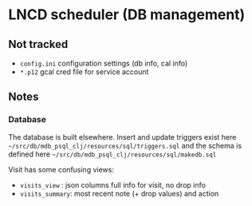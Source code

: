 # LNCD scheduler (DB management)

## Not tracked
 * `config.ini` configuration settings (db info, cal info)
 * `*.p12` gcal cred file for service account

## Notes

### Database
The database is built elsewhere. Insert and update triggers exist here
  `~/src/db/mdb_psql_clj/resources/sql/triggers.sql`
and the schema is defined here
  `~/src/db/mdb_psql_clj/resources/sql/makedb.sql`


Visit has some confusing views:
 * `visits_view` : json columns full info for visit, no drop info
 * `visits_summary`: most recent note (+ drop values) and action

